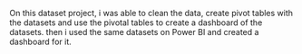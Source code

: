 On this dataset project, i was able to clean the data, create pivot tables with the datasets and use the pivotal tables to create a dashboard of the datasets. then i used the same datasets on Power BI and created a dashboard for it.
